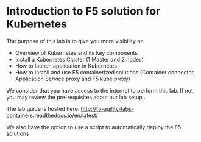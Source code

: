 # Introduction to F5 solution for Kubernetes

The purpose of this lab is to give you more visibility on

* Overview of Kubernetes and its key components
* Install a Kubernetes Cluster (1 Master and 2 nodes)
* How to launch application in Kubernetes
* How to install and use F5 containerized solutions (Container connector, Application Service proxy and F5 kube proxy)

We consider that you have access to the internet to perform this lab. If not, you may review the pre-requisites about our lab setup .

The lab guide is hosted here: http://f5-agility-labs-containers.readthedocs.io/en/latest/

We also have the option to use a script to automatically deploy the F5 solutions
